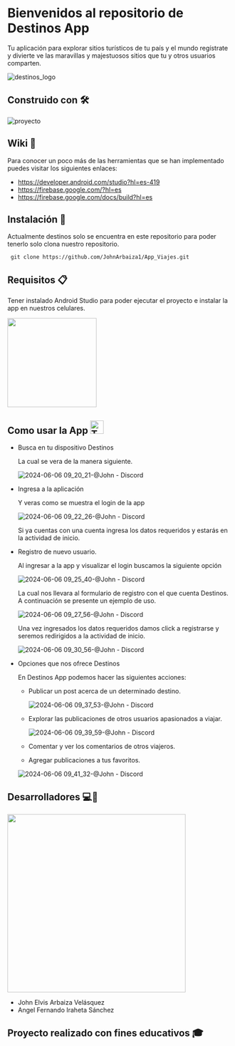 # Bienvenidos al repositorio de Destinos App
Tu aplicación para explorar sitios turísticos de tu país y el mundo regístrate y divierte ve las maravillas y majestuosos sitios  que tu y otros usuarios comparten.

![destinos_logo](https://github.com/JohnArbaiza1/App_Viajes/assets/102486877/40775738-3756-4210-a45d-923ce1455139)


## Construido con 🛠️

![proyecto](https://github.com/JohnArbaiza1/App_Viajes/assets/102486877/f4235bae-7aab-4038-bde7-2c26426c8750)

## Wiki 📖
Para conocer un poco más de las herramientas que se han implementado puedes visitar  los siguientes enlaces:
* https://developer.android.com/studio?hl=es-419
* https://firebase.google.com/?hl=es
* https://firebase.google.com/docs/build?hl=es

## Instalación 🔧

Actualmente destinos solo se encuentra en este repositorio para poder tenerlo solo clona nuestro repositorio.

```
 git clone https://github.com/JohnArbaiza1/App_Viajes.git 
```

## Requisitos 📋

Tener instalado Android Studio para poder ejecutar el proyecto  e instalar la app en nuestros celulares.

<img src="https://upload.wikimedia.org/wikipedia/commons/thumb/c/c1/Android_Studio_icon_%282023%29.svg/1024px-Android_Studio_icon_%282023%29.svg.png" width="200px" >
  

## Como usar la App <img src="https://raw.githubusercontent.com/Tarikul-Islam-Anik/Animated-Fluent-Emojis/master/Emojis/Smilies/Thinking%20Face.png" alt="Thinking Face" width="30" height="30"> 

* Busca en tu dispositivo Destinos
  
  La cual se vera de la manera siguiente.
  
  ![2024-06-06 09_20_21-@John - Discord](https://github.com/JohnArbaiza1/App_Viajes/assets/102486877/eaa4fa06-05fb-435e-aa2d-8dddeb2e5640)

* Ingresa a la aplicación
  
  Y veras como se muestra el login de la app

  ![2024-06-06 09_22_26-@John - Discord](https://github.com/JohnArbaiza1/App_Viajes/assets/102486877/5f574acf-0527-43de-b689-edfe6672872f)

  Si ya cuentas con una cuenta ingresa los datos requeridos y estarás en la actividad de inicio.

* Registro de nuevo usuario.

  Al ingresar a la app y visualizar el login buscamos la siguiente opción

  ![2024-06-06 09_25_40-@John - Discord](https://github.com/JohnArbaiza1/App_Viajes/assets/102486877/67156fd2-01e7-4716-899f-71f1f2ca1a55)

  La cual nos llevara al formulario de registro con el que cuenta Destinos. A continuación se presente un ejemplo de uso.

  ![2024-06-06 09_27_56-@John - Discord](https://github.com/JohnArbaiza1/App_Viajes/assets/102486877/91f8f410-8cb5-4cda-85a4-8feece3b891b)

  Una vez ingresados los datos requeridos damos click a registrarse y seremos redirigidos a la actividad de inicio.

   ![2024-06-06 09_30_56-@John - Discord](https://github.com/JohnArbaiza1/App_Viajes/assets/102486877/53acb60a-a4d4-4204-8b8f-d29ac348416c)

* Opciones que nos ofrece Destinos

  En Destinos App podemos hacer las siguientes acciones:

    * Publicar un post acerca de un determinado destino.
      
      ![2024-06-06 09_37_53-@John - Discord](https://github.com/JohnArbaiza1/App_Viajes/assets/102486877/69ebe083-62bc-4dae-bd01-e3c957fc8bd5)

    * Explorar las publicaciones de otros usuarios apasionados a viajar.

      ![2024-06-06 09_39_59-@John - Discord](https://github.com/JohnArbaiza1/App_Viajes/assets/102486877/2087d985-b5f2-40dc-a5df-35a2539bc067)

    * Comentar y ver los comentarios de otros viajeros.
    * Agregar publicaciones a tus favoritos.
      
    ![2024-06-06 09_41_32-@John - Discord](https://github.com/JohnArbaiza1/App_Viajes/assets/102486877/40186f88-3a2d-4e9f-bca7-46b647cbe907)


## Desarrolladores 💻📱
<img src="https://static.wixstatic.com/media/669128_ec1c7a78e9694aec8a07c2e48b292ae1~mv2.gif" width="400px" >

* John Elvis Arbaiza Velásquez
* Angel Fernando Iraheta Sánchez

## Proyecto realizado con fines educativos 🎓
